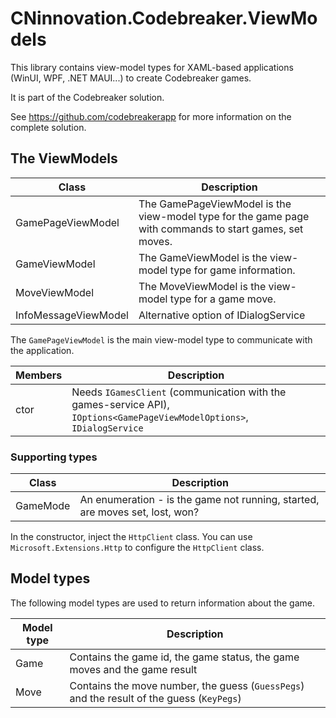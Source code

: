 ﻿# CNinnovation.Codebreaker.ViewModels

This library contains view-model types for XAML-based applications (WinUI, WPF, .NET MAUI...) to create Codebreaker games.

It is part of the Codebreaker solution.

See https://github.com/codebreakerapp for more information on the complete solution.

## The ViewModels

| Class | Description |
|-------|-------------|
| GamePageViewModel | The GamePageViewModel is the view-model type for the game page with commands to start games, set moves. |
| GameViewModel | The GameViewModel is the view-model type for game information. |
| MoveViewModel | The MoveViewModel is the view-model type for a game move. |
| InfoMessageViewModel | Alternative option of IDialogService |

The `GamePageViewModel` is the main view-model type to communicate with the application.

| Members     | Description        |
|------------|--------------------|
| ctor | Needs `IGamesClient` (communication with the games-service API), `IOptions<GamePageViewModelOptions>`, `IDialogService` |

### Supporting types

| Class | Description |
|-------|-------------|
| GameMode | An enumeration - is the game not running, started, are moves set, lost, won? |

In the constructor, inject the `HttpClient` class. You can use `Microsoft.Extensions.Http` to configure the `HttpClient` class.

## Model types

The following model types are used to return information about the game.

| Model type | Description |
|------------|-------------|
| Game | Contains the game id, the game status, the game moves and the game result |
| Move | Contains the move number, the guess (`GuessPegs`) and the result of the guess (`KeyPegs`) |
